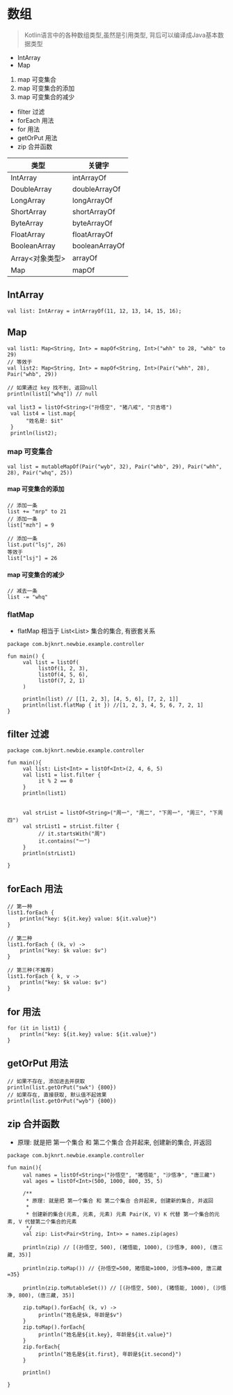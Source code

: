 # 数组
> Kotlin语言中的各种数组类型,虽然是引用类型, 背后可以编译成Java基本数据类型
- IntArray
- Map
1. map 可变集合
2. map 可变集合的添加
3. map 可变集合的减少

- filter 过滤
- forEach 用法
- for 用法
- getOrPut 用法
- zip 合并函数

| 类型           | 关键字            |
|--------------|----------------|
| IntArray     | intArrayOf     |
| DoubleArray  | doubleArrayOf  |
| LongArray    | longArrayOf    |
| ShortArray   | shortArrayOf   |
| ByteArray    | byteArrayOf    |
| FloatArray   | floatArrayOf   |
| BooleanArray | booleanArrayOf |
| Array<对象类型>  | arrayOf        |
| Map          | mapOf          |

## IntArray
```
val list: IntArray = intArrayOf(11, 12, 13, 14, 15, 16);
```

##  Map
```
val list1: Map<String, Int> = mapOf<String, Int>("whh" to 28, "whb" to 29)
// 等效于
val list2: Map<String, Int> = mapOf<String, Int>(Pair("whh", 28), Pair("whb", 29))

// 如果通过 key 找不到, 返回null
println(list1["whq"]) // null

val list3 = listOf<String>("孙悟空", "猪八戒", "贝吉塔")
 val list4 = list.map{
      "姓名是: $it"
 }
 println(list2);
```

### map 可变集合
```
val list = mutableMapOf(Pair("wyb", 32), Pair("whb", 29), Pair("whh", 28), Pair("whq", 25))
```

#### map 可变集合的添加
```
// 添加一条
list += "mrp" to 21
// 添加一条
list["mzh"] = 9

// 添加一条 
list.put("lsj", 26)
等效于
list["lsj"] = 26
```

#### map 可变集合的减少
```
// 减去一条
list -= "whq"
```

### flatMap
- flatMap 相当于 List<List<String>> 集合的集合, 有嵌套关系
```
package com.bjknrt.newbie.example.controller

fun main() {
     val list = listOf(
          listOf(1, 2, 3),
          listOf(4, 5, 6),
          listOf(7, 2, 1)
     )
     
     println(list) // [[1, 2, 3], [4, 5, 6], [7, 2, 1]]
     println(list.flatMap { it }) //[1, 2, 3, 4, 5, 6, 7, 2, 1]
}
```

## filter 过滤
```
package com.bjknrt.newbie.example.controller

fun main(){
     val list: List<Int> = listOf<Int>(2, 4, 6, 5)
     val list1 = list.filter {
          it % 2 == 0
     }
     println(list1)


     val strList = listOf<String>("周一", "周二", "下周一", "周三", "下周四")
     val strList1 = strList.filter {
          // it.startsWith("周")
          it.contains("一")
     }
     println(strList1)

}

```

## forEach 用法
```
// 第一种
list1.forEach {
    println("key: ${it.key} value: ${it.value}")
}

// 第二种
list1.forEach { (k, v) ->
    println("key: $k value: $v")
}

// 第三种(不推荐)
list1.forEach { k, v ->
    println("key: $k value: $v")
}
```

## for 用法
```
for (it in list1) {
    println("key: ${it.key} value: ${it.value}")
}
```

## getOrPut 用法
```
// 如果不存在, 添加进去并获取
println(list.getOrPut("swk") {800})
// 如果存在, 直接获取, 默认值不起效果
println(list.getOrPut("wyb") {800})
```

## zip 合并函数
- 原理: 就是把 第一个集合 和 第二个集合 合并起来, 创建新的集合, 并返回
```
package com.bjknrt.newbie.example.controller

fun main(){
     val names = listOf<String>("孙悟空", "猪悟能", "沙悟净", "唐三藏")
     val ages = listOf<Int>(500, 1000, 800, 35, 5)

     /**
      * 原理: 就是把 第一个集合 和 第二个集合 合并起来, 创建新的集合, 并返回
      *
      * 创建新的集合(元素, 元素, 元素) 元素 Pair(K, V) K 代替 第一个集合的元素, V 代替第二个集合的元素
      */
     val zip: List<Pair<String, Int>> = names.zip(ages)

     println(zip) // [(孙悟空, 500), (猪悟能, 1000), (沙悟净, 800), (唐三藏, 35)]

     println(zip.toMap()) // {孙悟空=500, 猪悟能=1000, 沙悟净=800, 唐三藏=35}

     println(zip.toMutableSet()) // [(孙悟空, 500), (猪悟能, 1000), (沙悟净, 800), (唐三藏, 35)]

     zip.toMap().forEach{ (k, v) ->
          println("姓名是$k, 年龄是$v")
     }
     zip.toMap().forEach{
          println("姓名是${it.key}, 年龄是${it.value}")
     }
     zip.forEach{
          println("姓名是${it.first}, 年龄是${it.second}")
     }

     println()

}

```


